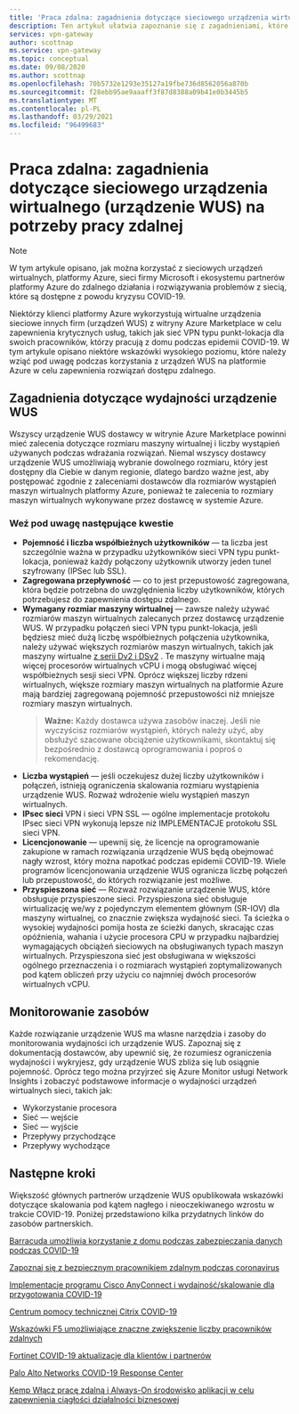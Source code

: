 ```yaml
---
title: 'Praca zdalna: zagadnienia dotyczące sieciowego urządzenia wirtualnego (urządzenie WUS) dotyczące zdalnego działania | VPN Gateway platformy Azure'
description: Ten artykuł ułatwia zapoznanie się z zagadnieniami, które należy wziąć pod uwagę podczas pracy z wirtualnymi urządzeniami sieciowymi (urządzeń WUS) na platformie Azure w trakcie COVID-19 Pandemic.
services: vpn-gateway
author: scottnap
ms.service: vpn-gateway
ms.topic: conceptual
ms.date: 09/08/2020
ms.author: scottnap
ms.openlocfilehash: 70b5732e1293e35127a19fbe736d8562056a870b
ms.sourcegitcommit: f28ebb95ae9aaaff3f87d8388a09b41e0b3445b5
ms.translationtype: MT
ms.contentlocale: pl-PL
ms.lasthandoff: 03/29/2021
ms.locfileid: "96499683"
---
```

# <a name="working-remotely-network-virtual-appliance-nva-considerations-for-remote-work"></a>Praca zdalna: zagadnienia dotyczące sieciowego urządzenia wirtualnego (urządzenie WUS) na potrzeby pracy zdalnej

>[!NOTE]
>W tym artykule opisano, jak można korzystać z sieciowych urządzeń wirtualnych, platformy Azure, sieci firmy Microsoft i ekosystemu partnerów platformy Azure do zdalnego działania i rozwiązywania problemów z siecią, które są dostępne z powodu kryzysu COVID-19.
>

Niektórzy klienci platformy Azure wykorzystują wirtualne urządzenia sieciowe innych firm (urządzeń WUS) z witryny Azure Marketplace w celu zapewnienia krytycznych usług, takich jak sieć VPN typu punkt-lokacja dla swoich pracowników, którzy pracują z domu podczas epidemii COVID-19. W tym artykule opisano niektóre wskazówki wysokiego poziomu, które należy wziąć pod uwagę podczas korzystania z urządzeń WUS na platformie Azure w celu zapewnienia rozwiązań dostępu zdalnego.

## <a name="nva-performance-considerations"></a>Zagadnienia dotyczące wydajności urządzenie WUS

Wszyscy urządzenie WUS dostawcy w witrynie Azure Marketplace powinni mieć zalecenia dotyczące rozmiaru maszyny wirtualnej i liczby wystąpień używanych podczas wdrażania rozwiązań.  Niemal wszyscy dostawcy urządzenie WUS umożliwiają wybranie dowolnego rozmiaru, który jest dostępny dla Ciebie w danym regionie, dlatego bardzo ważne jest, aby postępować zgodnie z zaleceniami dostawców dla rozmiarów wystąpień maszyn wirtualnych platformy Azure, ponieważ te zalecenia to rozmiary maszyn wirtualnych wykonywane przez dostawcę w systemie Azure.  

### <a name="consider-the-following"></a>Weź pod uwagę następujące kwestie

- **Pojemność i liczba współbieżnych użytkowników** — ta liczba jest szczególnie ważna w przypadku użytkowników sieci VPN typu punkt-lokacja, ponieważ każdy połączony użytkownik utworzy jeden tunel szyfrowany (IPSec lub SSL).  
- **Zagregowana przepływność** — co to jest przepustowość zagregowana, która będzie potrzebna do uwzględnienia liczby użytkowników, których potrzebujesz do zapewnienia dostępu zdalnego.
- **Wymagany rozmiar maszyny wirtualnej** — zawsze należy używać rozmiarów maszyn wirtualnych zalecanych przez dostawcę urządzenie WUS.  W przypadku połączeń sieci VPN typu punkt-lokacja, jeśli będziesz mieć dużą liczbę współbieżnych połączenia użytkownika, należy używać większych rozmiarów maszyn wirtualnych, takich jak maszyny wirtualne [z serii Dv2 i DSv2](../virtual-machines/dv2-dsv2-series.md "Seria Dv2 i Dsv2") . Te maszyny wirtualne mają więcej procesorów wirtualnych vCPU i mogą obsługiwać więcej współbieżnych sesji sieci VPN.  Oprócz większej liczby rdzeni wirtualnych, większe rozmiary maszyn wirtualnych na platformie Azure mają bardziej zagregowaną pojemność przepustowości niż mniejsze rozmiary maszyn wirtualnych.
    > **Ważne:** Każdy dostawca używa zasobów inaczej.  Jeśli nie wyczyścisz rozmiarów wystąpień, których należy użyć, aby obsłużyć szacowane obciążenie użytkownikami, skontaktuj się bezpośrednio z dostawcą oprogramowania i poproś o rekomendację.
- **Liczba wystąpień** — jeśli oczekujesz dużej liczby użytkowników i połączeń, istnieją ograniczenia skalowania rozmiaru wystąpienia urządzenie WUS.  Rozważ wdrożenie wielu wystąpień maszyn wirtualnych.
- **IPsec sieci** VPN i sieci VPN SSL — ogólne implementacje protokołu IPsec sieci VPN wykonują lepsze niż IMPLEMENTACJE protokołu SSL sieci VPN.  
- **Licencjonowanie** — upewnij się, że licencje na oprogramowanie zakupione w ramach rozwiązania urządzenie WUS będą obejmować nagły wzrost, który można napotkać podczas epidemii COVID-19.  Wiele programów licencjonowania urządzenie WUS ogranicza liczbę połączeń lub przepustowość, do których rozwiązanie jest możliwe.
- **Przyspieszona sieć** — Rozważ rozwiązanie urządzenie WUS, które obsługuje przyspieszone sieci.  Przyspieszona sieć obsługuje wirtualizację we/wy z pojedynczym elementem głównym (SR-IOV) dla maszyny wirtualnej, co znacznie zwiększa wydajność sieci. Ta ścieżka o wysokiej wydajności pomija hosta ze ścieżki danych, skracając czas opóźnienia, wahania i użycie procesora CPU w przypadku najbardziej wymagających obciążeń sieciowych na obsługiwanych typach maszyn wirtualnych. Przyspieszona sieć jest obsługiwana w większości ogólnego przeznaczenia i o rozmiarach wystąpień zoptymalizowanych pod kątem obliczeń przy użyciu co najmniej dwóch procesorów wirtualnych vCPU.

## <a name="monitoring-resources"></a>Monitorowanie zasobów

Każde rozwiązanie urządzenie WUS ma własne narzędzia i zasoby do monitorowania wydajności ich urządzenie WUS.  Zapoznaj się z dokumentacją dostawców, aby upewnić się, że rozumiesz ograniczenia wydajności i wykryjesz, gdy urządzenie WUS zbliża się lub osiągnie pojemność.  Oprócz tego można przyjrzeć się Azure Monitor usługi Network Insights i zobaczyć podstawowe informacje o wydajności urządzeń wirtualnych sieci, takich jak:

- Wykorzystanie procesora
- Sieć — wejście
- Sieć — wyjście
- Przepływy przychodzące
- Przepływy wychodzące

## <a name="next-steps"></a>Następne kroki

Większość głównych partnerów urządzenie WUS opublikowała wskazówki dotyczące skalowania pod kątem nagłego i nieoczekiwanego wzrostu w trakcie COVID-19. Poniżej przedstawiono kilka przydatnych linków do zasobów partnerskich.

[Barracuda umożliwia korzystanie z domu podczas zabezpieczania danych podczas COVID-19](https://www.barracuda.com/covid-19/work-from-home "Włącz pracy z domu podczas zabezpieczania danych w trakcie COVID-19")

[Zapoznaj się z bezpiecznym pracownikiem zdalnym podczas coronavirus](https://www.checkpoint.com/solutions/secure-remote-workforce-during-coronavirus/ "Zabezpiecz pracowników zdalnych podczas coronavirus")

[Implementacje programu Cisco AnyConnect i wydajność/skalowanie dla przygotowania COVID-19](https://www.cisco.com/c/en/us/support/docs/security/anyconnect-secure-mobility-client/215331-anyconnect-implementation-and-performanc.html "Implementacje programu Cisco AnyConnect i wydajność/skalowanie dla przygotowania COVID-19")

[Centrum pomocy technicznej Citrix COVID-19](https://www.citrix.com/support/covid-19-coronavirus.html "Centrum pomocy technicznej Citrix COVID-19")

[Wskazówki F5 umożliwiające znaczne zwiększenie liczby pracowników zdalnych](https://www.f5.com/business-continuity "Wskazówki F5 umożliwiające znaczne zwiększenie liczby pracowników zdalnych")

[Fortinet COVID-19 aktualizacje dla klientów i partnerów](https://www.fortinet.com/covid-19.html "Aktualizacje COVID-19 dla klientów i partnerów")

[Palo Alto Networks COVID-19 Response Center](https://live.paloaltonetworks.com/t5/COVID-19-Response-Center/ct-p/COVID-19_Response_Center "Palo Alto Networks COVID-19 Response Center")

[Kemp Włącz pracę zdalną i Always-On środowisko aplikacji w celu zapewnienia ciągłości działalności biznesowej](https://kemptechnologies.com/remote-work-always-on-application-experience-business-continuity/ "Kemp Włącz pracę zdalną i Always-On środowisko aplikacji w celu zapewnienia ciągłości działalności biznesowej")

